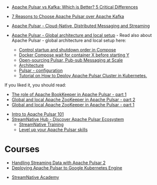 

* [Apache Pulsar vs Kafka: Which is Better? 5 Critical Differences](https://hevodata.com/learn/pulsar-vs-kafka/)
* [7 Reasons to Choose Apache Pulsar over Apache Kafka](https://medium.com/building-the-open-data-stack/7-reasons-to-choose-apache-pulsar-over-apache-kafka-cb111087eadb)


* [Apache Pulsar - Cloud-Native, Distributed Messaging and Streaming](https://pulsar.apache.org/)

* [Apache Pulsar - Global architecture and local setup](https://www.waitingforcode.com/apache-pulsar/apache-pulsar-global-architecture-local-setup/read) - Read also about Apache Pulsar - global architecture and local setup here:
    - [Control startup and shutdown order in Compose](https://docs.docker.com/compose/startup-order/)
    - [Docker Compose wait for container X before starting Y](https://stackoverflow.com/questions/31746182/docker-compose-wait-for-container-x-before-starting-y)
    - [Open-sourcing Pulsar, Pub-sub Messaging at Scale](https://yahooeng.tumblr.com/post/150078336821/open-sourcing-pulsar-pub-sub-messaging-at-scale)
    - [Architecture](http://pulsar.apache.org/docs/en/concepts-architecture-overview/)
    - [Pulsar - configuration](https://pulsar.apache.org/docs/en/reference-configuration/)
    - [Tutorial on How to Deploy Apache Pulsar Cluster in Kubernetes.](https://github.com/PharosProduction/tutorial-apache-pulsar-cluster-k8s)

If you liked it, you should read:
  - [The role of Apache BookKeeper in Apache Pulsar - part 1](https://www.waitingforcode.com/apache-pulsar/role-apache-bookkeeper-apache-pulsar-part-1/read)
  - [Global and local Apache ZooKeeper in Apache Pulsar - part 2](https://www.waitingforcode.com/apache-pulsar/role-apache-bookkeeper-apache-pulsar-part-1/read)
  - [Global and local Apache ZooKeeper in Apache Pulsar - part 1](https://www.waitingforcode.com/apache-pulsar/global-local-apache-zookeeper-apache-pulsar-part-1/read)

<!-- ---------------------- -->

* [Intro to Apache Pulsar 101](https://www.youtube.com/watch?v=Hp9m-O9f9yo)
* [StreamNative Hub - Discover Apache Pulsar Ecosystem](https://hub.streamnative.io/)
  - [StreamNative Training](https://streamnative.io/en/training/)
  - [Level up your Apache Pulsar skills](https://www.academy.streamnative.io/)


# Courses
* [Handling Streaming Data with Apache Pulsar 2](https://www.pluralsight.com/courses/handling-streaming-data-apache-pulsar)
* [Deploying Apache Pulsar to Google Kubernetes Engine](https://www.classcentral.com/course/pluralsight-deploying-apache-pulsar-google-kubern-28083)


<!-- ---------------------- -->

* [StreamNative Academy](https://www.youtube.com/channel/UCcSNwo_SxN580bGiXGzf0Aw)